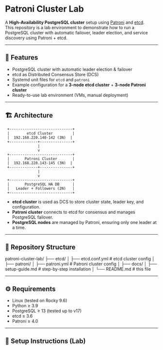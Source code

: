 # Patroni Cluster Lab

A **High-Availability PostgreSQL cluster** setup using [Patroni](https://patroni.readthedocs.io/) and [etcd](https://etcd.io/).  
This repository is a lab environment to demonstrate how to run a PostgreSQL cluster with automatic failover, leader election, and service discovery using Patroni + etcd.

---

## 🚀 Features
- PostgreSQL cluster with automatic leader election & failover
- etcd as Distributed Consensus Store (DCS)
- Systemd unit files for `etcd` and `patroni`
- Example configuration for a **3-node etcd cluster** + **3-node Patroni cluster**
- Ready-to-use lab environment (VMs, manual deployment)

---

## 🏗️ Architecture
     +-----------------------------+
     |        etcd Cluster         |
     |  192.168.220.140-142 (3N)  |
     +-------------+---------------+
                   |
                   v
     +-----------------------------+
     |       Patroni Cluster       |
     |  192.168.220.143-145 (3N)  |
     +-------------+---------------+
                   |
                   v
     +-----------------------------+
     |       PostgreSQL HA DB      |
     |   Leader + Followers (2N)   |
     +-----------------------------+

- **etcd cluster** is used as DCS to store cluster state, leader key, and configuration.
- **Patroni cluster** connects to etcd for consensus and manages PostgreSQL failover.
- **PostgreSQL nodes** are managed by Patroni, ensuring only one leader at a time.

---

## 📂 Repository Structure

patroni-cluster-lab/
├── etcd/
│ ├── etcd.conf.yml # etcd cluster config
│
├── patroni/
│ ├── patroni.yml # Patroni cluster config
│
├── docs/
│ ├── setup-guide.md # step-by-step installation
│
└── README.md # this file


---

## ⚙️ Requirements
- Linux (tested on Rocky 9.6)
- Python ≥ 3.9
- PostgreSQL ≥ 13 (tested up to v17)
- etcd ≥ 3.6
- Patroni ≥ 4.0

---

## 🔧 Setup Instructions (Lab)




